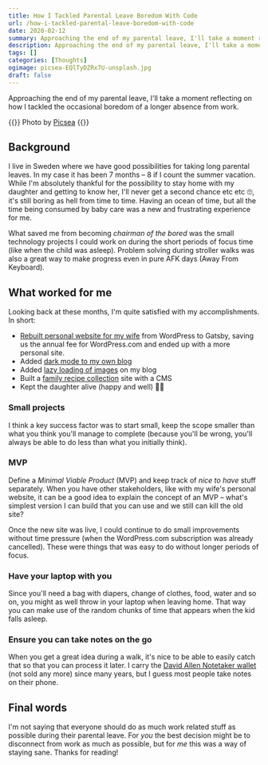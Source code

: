 ```yaml
---
title: How I Tackled Parental Leave Boredom With Code
url: /how-i-tackled-parental-leave-boredom-with-code
date: 2020-02-12
summary: Approaching the end of my parental leave, I'll take a moment reflecting on how I tackled the occasional boredom of a longer absence from work.
description: Approaching the end of my parental leave, I'll take a moment reflecting on how I tackled the occasional boredom of a longer absence from work.
tags: []
categories: [Thoughts]
ogimage: picsea-EQlTyDZRx7U-unsplash.jpg
draft: false
---
```


Approaching the end of my parental leave, I'll take a moment reflecting on how I tackled the occasional boredom of a longer absence from work.

{{<post-image image="picsea-EQlTyDZRx7U-unsplash.jpg" alt="Stock image of dad reading book for child">}}
Photo by <a href="https://unsplash.com/@picsea?utm_source=unsplash&utm_medium=referral&utm_content=creditCopyText">Picsea</a>
{{</post-image>}}

## Background

I live in Sweden where we have good possibilities for taking long parental leaves. In my case it has been 7 months – 8 if I count the summer vacation. While I'm absolutely thankful for the possibility to stay home with my daughter and getting to know her, I'll never get a second chance etc etc 🙄, it's still boring as hell from time to time. Having an ocean of time, but all the time being consumed by baby care was a new and frustrating experience for me. 

What saved me from becoming _chairman of the bored_ was the small technology projects I could work on during the short periods of focus time (like when the child was asleep). Problem solving during stroller walks was also a great way to make progress even in pure AFK days (Away From Keyboard).

## What worked for me

Looking back at these months, I'm quite satisfied with my accomplishments. In short:

* [Rebuilt personal website for my wife][4] from WordPress to Gatsby, saving us the annual fee for WordPress.com and ended up with a more personal site.
* Added [dark mode to my own blog][2]
* Added [lazy loading of images][5] on my blog
* Built a [family recipe collection][3] site with a CMS
* Kept the daughter alive (happy and well) 👶🏻

### Small projects
I think a key success factor was to start small, keep the scope smaller than what you think you'll manage to complete (because you'll be wrong, you'll always be able to do less than what you initially think). 

### MVP
Define a _Minimal Viable Product_ (MVP) and keep track of _nice to have_ stuff separately. When you have other stakeholders, like with my wife's personal website, it can be a good idea to explain the concept of an MVP – what's simplest version I can build that you can use and we still can kill the old site?

Once the new site was live, I could continue to do small improvements without time pressure (when the WordPress.com subscription was already cancelled). These were things that was easy to do without longer periods of focus.

### Have your laptop with you
Since you'll need a bag with diapers, change of clothes, food, water and so on, you might as well throw in your laptop when leaving home. That way you can make use of the random chunks of time that appears when the kid falls asleep.

### Ensure you can take notes on the go
When you get a great idea during a walk, it's nice to be able to easily catch that so that you can process it later. I carry the [David Allen Notetaker wallet][6] (not sold any more) since many years, but I guess most people take notes on their phone.

## Final words

I'm not saying that everyone should do as much work related stuff as possible during their parental leave. For _you_ the best decision might be to disconnect from work as much as possible, but for _me_ this was a way of staying sane. Thanks for reading!


[1]: https://www.urbandictionary.com/define.php?term=chairman%20of%20the%20bored
[2]: /dark-mode-learnings
[3]: https://recept.netlify.com
[4]: /netlify-cms
[5]: /lazy-loading-images-in-hugo
[6]: https://www.google.com/search?q=david+allen+notetaker+wallet

